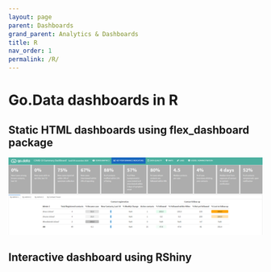 ```yaml
---
layout: page
parent: Dashboards
grand_parent: Analytics & Dashboards
title: R
nav_order: 1
permalink: /R/
---
```


# Go.Data dashboards in R

## Static HTML dashboards using flex_dashboard package
![report_screenshot](./assets/report_screenshot.png)

## Interactive dashboard using RShiny

